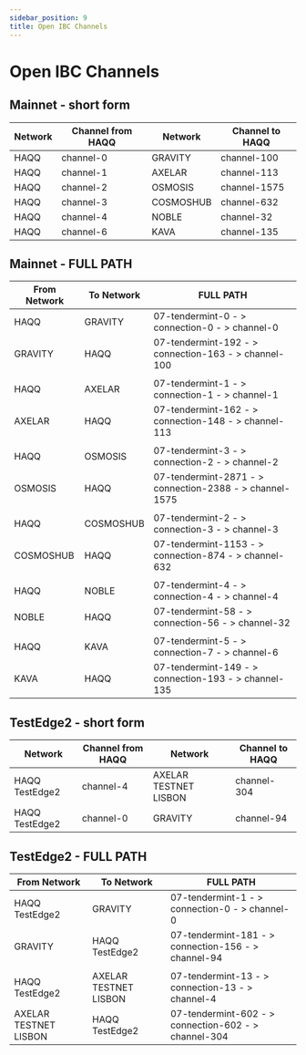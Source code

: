 ```yaml
---
sidebar_position: 9
title: Open IBC Channels
---
```


# Open IBC Channels

## Mainnet - short form

| Network  | Channel from HAQQ | Network | Channel to HAQQ|
| --- | -------- | -------- | -------- |
| HAQQ    | channel-0     | GRAVITY     | channel-100     |
| HAQQ    | channel-1     | AXELAR     | channel-113     |
| HAQQ    | channel-2     | OSMOSIS   |  channel-1575    |
| HAQQ    | channel-3     | COSMOSHUB   | channel-632   |
| HAQQ    | channel-4     |  NOBLE    | channel-32     |
| HAQQ    | channel-6     |  KAVA    |  channel-135    |


## Mainnet - FULL PATH

| From Network | To Network  | FULL PATH |
| --- | --- | -------- |
|  HAQQ | GRAVITY | 07-tendermint-0 - > connection-0 - > channel-0 |
|  GRAVITY | HAQQ | 07-tendermint-192  - > connection-163 - > channel-100 |
|  |  |  |
| HAQQ | AXELAR |  07-tendermint-1 - > connection-1 - > channel-1 |
|  AXELAR | HAQQ |  07-tendermint-162  - > connection-148  - > channel-113  |
|  |  |  |
| HAQQ |  OSMOSIS | 07-tendermint-3 - > connection-2 - > channel-2 
| OSMOSIS | HAQQ | 07-tendermint-2871 - > connection-2388 - > channel-1575 |
|  |  |  |
|  HAQQ | COSMOSHUB |  07-tendermint-2 - > connection-3 - > channel-3  |
|  COSMOSHUB | HAQQ |  07-tendermint-1153 - > connection-874 - > channel-632 |
|  |  |  |
| HAQQ  |  NOBLE | 07-tendermint-4 - > connection-4 - > channel-4  |
|  NOBLE | HAQQ | 07-tendermint-58 - > connection-56 - > channel-32  | 
|  |  |  |
| HAQQ  |  KAVA | 07-tendermint-5 - > connection-7 - > channel-6 | 
| KAVA | HAQQ | 07-tendermint-149 - > connection-193 - > channel-135 |

## TestEdge2 - short form

| Network  | Channel from HAQQ | Network | Channel to HAQQ|
| --- | -------- | -------- | -------- |
| HAQQ TestEdge2 | channel-4 | AXELAR TESTNET LISBON     | channel-304    |
| HAQQ TestEdge2 | channel-0 | GRAVITY     | channel-94    |


## TestEdge2 - FULL PATH

| From Network | To Network  | FULL PATH |
| ------------ | ----------- | --------- |
| HAQQ TestEdge2 | GRAVITY |   07-tendermint-1 - >   connection-0 - > channel-0  | 
| GRAVITY | HAQQ TestEdge2 | 07-tendermint-181 - > connection-156 - > channel-94 |
|  |  |  |
| HAQQ TestEdge2 | AXELAR TESTNET LISBON |  07-tendermint-13 - >  connection-13 - > channel-4   |
| AXELAR TESTNET LISBON | HAQQ TestEdge2 | 07-tendermint-602 - > connection-602 - > channel-304 |
